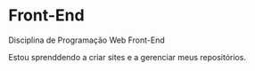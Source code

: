 # Front-End
 Disciplina de Programação Web Front-End

 Estou sprenddendo a criar sites e a gerenciar meus repositórios.

